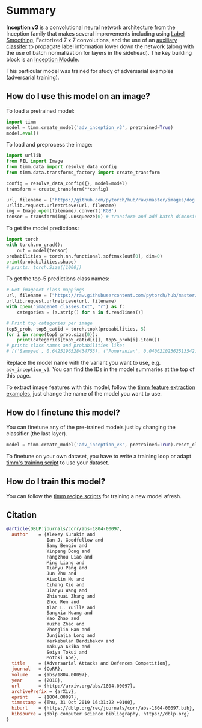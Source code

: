 # Summary

**Inception v3** is a convolutional neural network architecture from the Inception family that makes several improvements including using [Label Smoothing](https://paperswithcode.com/method/label-smoothing), Factorized 7 x 7 convolutions, and the use of an [auxiliary classifer](https://paperswithcode.com/method/auxiliary-classifier) to propagate label information lower down the network (along with the use of batch normalization for layers in the sidehead). The key building block is an [Inception Module](https://paperswithcode.com/method/inception-v3-module).

This particular model was trained for study of adversarial examples (adversarial training).

## How do I use this model on an image?
To load a pretrained model:

```python
import timm
model = timm.create_model('adv_inception_v3', pretrained=True)
model.eval()
```

To load and preprocess the image:
```python 
import urllib
from PIL import Image
from timm.data import resolve_data_config
from timm.data.transforms_factory import create_transform

config = resolve_data_config({}, model=model)
transform = create_transform(**config)

url, filename = ("https://github.com/pytorch/hub/raw/master/images/dog.jpg", "dog.jpg")
urllib.request.urlretrieve(url, filename)
img = Image.open(filename).convert('RGB')
tensor = transform(img).unsqueeze(0) # transform and add batch dimension
```

To get the model predictions:
```python
import torch
with torch.no_grad():
    out = model(tensor)
probabilities = torch.nn.functional.softmax(out[0], dim=0)
print(probabilities.shape)
# prints: torch.Size([1000])
```

To get the top-5 predictions class names:
```python
# Get imagenet class mappings
url, filename = ("https://raw.githubusercontent.com/pytorch/hub/master/imagenet_classes.txt", "imagenet_classes.txt")
urllib.request.urlretrieve(url, filename) 
with open("imagenet_classes.txt", "r") as f:
    categories = [s.strip() for s in f.readlines()]

# Print top categories per image
top5_prob, top5_catid = torch.topk(probabilities, 5)
for i in range(top5_prob.size(0)):
    print(categories[top5_catid[i]], top5_prob[i].item())
# prints class names and probabilities like:
# [('Samoyed', 0.6425196528434753), ('Pomeranian', 0.04062102362513542), ('keeshond', 0.03186424449086189), ('white wolf', 0.01739676296710968), ('Eskimo dog', 0.011717947199940681)]
```

Replace the model name with the variant you want to use, e.g. `adv_inception_v3`. You can find the IDs in the model summaries at the top of this page.

To extract image features with this model, follow the [timm feature extraction examples](https://rwightman.github.io/pytorch-image-models/feature_extraction/), just change the name of the model you want to use.

## How do I finetune this model?
You can finetune any of the pre-trained models just by changing the classifier (the last layer).
```python
model = timm.create_model('adv_inception_v3', pretrained=True).reset_classifier(NUM_FINETUNE_CLASSES)
```
To finetune on your own dataset, you have to write a training loop or adapt [timm's training
script](https://github.com/rwightman/pytorch-image-models/blob/master/train.py) to use your dataset.

## How do I train this model?

You can follow the [timm recipe scripts](https://rwightman.github.io/pytorch-image-models/scripts/) for training a new model afresh.

## Citation

```BibTeX
@article{DBLP:journals/corr/abs-1804-00097,
  author    = {Alexey Kurakin and
               Ian J. Goodfellow and
               Samy Bengio and
               Yinpeng Dong and
               Fangzhou Liao and
               Ming Liang and
               Tianyu Pang and
               Jun Zhu and
               Xiaolin Hu and
               Cihang Xie and
               Jianyu Wang and
               Zhishuai Zhang and
               Zhou Ren and
               Alan L. Yuille and
               Sangxia Huang and
               Yao Zhao and
               Yuzhe Zhao and
               Zhonglin Han and
               Junjiajia Long and
               Yerkebulan Berdibekov and
               Takuya Akiba and
               Seiya Tokui and
               Motoki Abe},
  title     = {Adversarial Attacks and Defences Competition},
  journal   = {CoRR},
  volume    = {abs/1804.00097},
  year      = {2018},
  url       = {http://arxiv.org/abs/1804.00097},
  archivePrefix = {arXiv},
  eprint    = {1804.00097},
  timestamp = {Thu, 31 Oct 2019 16:31:22 +0100},
  biburl    = {https://dblp.org/rec/journals/corr/abs-1804-00097.bib},
  bibsource = {dblp computer science bibliography, https://dblp.org}
}
```

<!--
Type: model-index
Collections:
- Name: Adversarial Inception v3
  Paper:
    Title: Adversarial Attacks and Defences Competition
    URL: https://paperswithcode.com/paper/adversarial-attacks-and-defences-competition
Models:
- Name: adv_inception_v3
  In Collection: Adversarial Inception v3
  Metadata:
    FLOPs: 7352418880
    Parameters: 23830000
    File Size: 95549439
    Architecture:
    - 1x1 Convolution
    - Auxiliary Classifier
    - Average Pooling
    - Average Pooling
    - Batch Normalization
    - Convolution
    - Dense Connections
    - Dropout
    - Inception-v3 Module
    - Max Pooling
    - ReLU
    - Softmax
    Tasks:
    - Image Classification
    Training Data:
    - ImageNet
    ID: adv_inception_v3
    Crop Pct: '0.875'
    Image Size: '299'
    Interpolation: bicubic
  Code: https://github.com/rwightman/pytorch-image-models/blob/d8e69206be253892b2956341fea09fdebfaae4e3/timm/models/inception_v3.py#L456
  Weights: https://github.com/rwightman/pytorch-image-models/releases/download/v0.1-weights/adv_inception_v3-9e27bd63.pth
  Results:
  - Task: Image Classification
    Dataset: ImageNet
    Metrics:
      Top 1 Accuracy: 77.58%
      Top 5 Accuracy: 93.74%
-->
